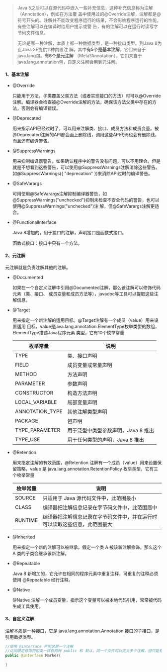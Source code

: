 >  Java 5之后可以在源代码中嵌入一些补充信息，这种补充信息称为注解（Annotation），例如在方法覆 盖中使用过的@Override注解，注解都是@符号开头的。注解并不能改变程序运行的结果，不会影响程序运行的性能。有些注解可以在编译时给用户提示或警 告，有的注解可以在运行时读写字节码文件信息。
>
> 无论是哪一种注解，本质上都一种数据类型，是一种接口类型。到Java 8为止Java SE提供11种内置注 解。其中**有5个是基本注解**，它们来自于java.lang包。**有6个是元注解** （Meta?Annotation），它们来自于 java.lang.annotation包，自定义注解会用到元注解。

#### 1、基本注解

- @Override

  只能用于方法，子类覆盖父类方法（或者实现接口的方法）时可以@Override注解。编译器会检查被@Override注解的方法，确保该方法父类中存在的方法，否则会有编译错误。 

- @Deprecated

  用来指示API已经过时了，可以用来注解类、接口、成员方法和成员变量。被@Deprecated注解的API都会画上删除线，调用这些API代码也会有删除线，而且还有编译警告。 

- @SuppressWarnings

  用来抑制编译器警告。如果确认程序中的警告没有问题，可以不用理会。但是就是不想看到这些警告，可以使用@SuppressWarnings注解消除这些警告。如@SuppressWarnings({ "deprecation" })来消除API过时的编译警告。

- @SafeVarargs

  可用使用@SafeVarargs注解抑制编译器警告，如@SuppressWarnings("unchecked")抑制未检查不安全代码的警告，也可以使用@SuppressWarnings("unchecked")注 解，但@SafeVarargs注解更适合。 

- @FunctionalInterface

  Java 8增加的，用于接口的注解，声明接口是函数式接口。
  
  函数式接口：接口中只有一个方法。

#### 2、元注解

元注解就是负责注解其他的注解。

- @Documented

  如果在一个自定义注解中引用@Documented注解，那么该注解可以修饰代码元素（类、接口、 成员变量和成员方法等），javadoc等工具可以提取这些注解信息。 

- @Target

  用来指定一个新注解的适用目标。@Target注解有一个成员（value）用来设置适用 目标，value是java.lang.annotation.ElementType枚举类型的数组，ElementType描述Java程序元素 类型，它有10个枚举常量

  | 枚举常量        | 说明                                |
  | --------------- | ----------------------------------- |
  | TYPE            | 类、接口声明                        |
  | FIELD           | 成员变量或常量声明                  |
  | METHOD          | 方法声明                            |
  | PARAMETER       | 参数声明                            |
  | CONSTRUCTOR     | 构造方法声明                        |
  | LOCAL_VARIABLE  | 局部变量声明                        |
  | ANNOTATION_TYPE | 其他注解类型声明                    |
  | PACKAGE         | 包声明                              |
  | TYPE_PARAMETER  | 用于泛型中类型参数声明，Java 8 推出 |
  | TYPE_USE        | 用于任何类型的声明，Java 8 推出     |

- @Retention

  用来指定注解的有效范围，@Retention 注解有一个成员（value）用来设置保留策略，value 是 java.lang.annotation.RetentionPolicy 枚举类型，它有三个枚举常量

  | 枚举常量 | 说明                                                         |
  | -------- | ------------------------------------------------------------ |
  | SOURCE   | 只适用于 Java 源代码文件中，此范围最小                       |
  | CLASS    | 编译器把注解信息记录在字节码文件中，此范围居中               |
  | RUNTIME  | 编译器把注解信息记录在字节码文件中，并在运行时可以读取这些信息，此范围最大 |

- @Inherited

   用来指定一个新的注解可以被继承，假定一个类 A 被该新注解修饰，那么这个 A 类的子类会继承该新注解。

- @Repeatable

  Java 8 新增加的，它允许在相同的程序元素中重复注释，可重复的注释必须使用 @Repeatable 经行注释。

- @Native

  @Native 注解一个成员变量，指示这个变量可以被本地代码引用，常常被代码生成工具使用。

#### 3、自定义注解

注解本质是一种接口，它是 java.lang.annotation.Annotation 接口的子接口，是引用数据类型。

```java
//使用 @interface 声明这是一个注解
//访问限定修饰符和类一样有两种 public 和 默认，同一个文件可以定义多个注解，但只能有一个 public 修饰的，源程序文件名与公有访问权限的注解名一致。
public @interface Marker{
    
}
```




